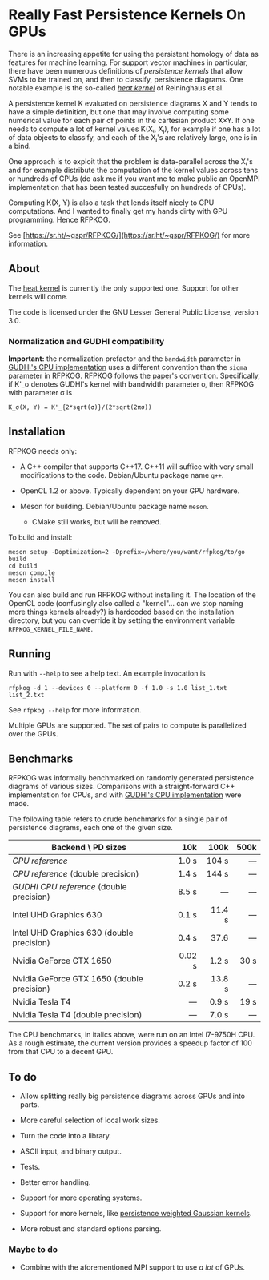 # Really Fast Persistence Kernels On GPUs

There is an increasing appetite for using the persistent homology of
data as features for machine learning. For support vector machines in
particular, there have been numerous definitions of *persistence
kernels* that allow SVMs to be trained on, and then to classify,
persistence diagrams. One notable example is the so-called [*heat
kernel*](https://doi.org/10.1109/CVPR.2015.7299106) of Reininghaus et
al.

A persistence kernel K evaluated on persistence diagrams X and Y tends
to have a simple definition, but one that may involve computing some
numerical value for each pair of points in the cartesian product
X×Y. If one needs to compute a lot of kernel values K(Xᵢ, Xⱼ), for
example if one has a lot of data objects to classify, and each of the
Xⱼ's are relatively large, one is in a bind.

One approach is to exploit that the problem is data-parallel across
the Xᵢ's and for example distribute the computation of the kernel
values across tens or hundreds of CPUs (do ask me if you want me to
make public an OpenMPI implementation that has been tested succesfully
on hundreds of CPUs).

Computing K(X, Y) is also a task that lends itself nicely to GPU
computations. And I wanted to finally get my hands dirty with GPU
programming. Hence RFPKOG.

See [https://sr.ht/~gspr/RFPKOG/](https://sr.ht/~gspr/RFPKOG/) for
more information.

## About

The [heat kernel](https://doi.org/10.1109/CVPR.2015.7299106) is
currently the only supported one. Support for other kernels will come.

The code is licensed under the GNU Lesser General Public License,
version 3.0.

### Normalization and GUDHI compatibility

**Important:** the normalization prefactor and the `bandwidth`
parameter in [GUDHI's CPU
implementation](https://gudhi.inria.fr/python/latest/representations.html#gudhi.representations.kernel_methods.PersistenceScaleSpaceKernel)
uses a different convention than the `sigma` parameter in
RFPKOG. RFPKOG follows the
[paper](https://doi.org/10.1109/CVPR.2015.7299106)'s
convention. Specifically, if K'_σ denotes GUDHI's kernel with
bandwidth parameter σ, then RFPKOG with parameter σ is
```
K_σ(X, Y) = K'_{2*sqrt(σ)}/(2*sqrt(2πσ))
```

## Installation

RFPKOG needs only:

 * A C++ compiler that supports C++17. C++11 will suffice with very
   small modifications to the code. Debian/Ubuntu package name `g++`.
 
 * OpenCL 1.2 or above. Typically dependent on your GPU hardware.
 
 * Meson for building. Debian/Ubuntu package name `meson`.
   - CMake still works, but will be removed.
 

To build and install:

```
meson setup -Doptimization=2 -Dprefix=/where/you/want/rfpkog/to/go build
cd build
meson compile
meson install 
```

You can also build and run RFPKOG without installing it. The location
of the OpenCL code (confusingly also called a "kernel"… can we stop
naming more things kernels already?) is hardcoded based on the
installation directory, but you can override it by setting the
environment variable `RFPKOG_KERNEL_FILE_NAME`.

## Running

Run with `--help` to see a help text. An example invocation is
```
rfpkog -d 1 --devices 0 --platform 0 -f 1.0 -s 1.0 list_1.txt list_2.txt
```

See `rfpkog --help` for more information.

Multiple GPUs are supported. The set of pairs to compute is
parallelized over the GPUs.

## Benchmarks

RFPKOG was informally benchmarked on randomly generated persistence
diagrams of various sizes. Comparisons with a straight-forward C++
implementation for CPUs, and with [GUDHI's CPU
implementation](https://gudhi.inria.fr/python/latest/representations.html#gudhi.representations.kernel_methods.PersistenceScaleSpaceKernel)
were made.

The following table refers to crude benchmarks for a single pair of
persistence diagrams, each one of the given size.

| Backend \\ PD sizes                           | 10k       | 100k      | 500k      |
|-----------------------------------------------|----------:|----------:|----------:|
| *CPU reference*                               | 1.0 s     | 104 s     | —         |
| *CPU reference* (double precision)            | 1.4 s     | 144 s     | —         |
| *GUDHI CPU reference* (double precision)      | 8.5 s     | —         | —         |
| Intel UHD Graphics 630                        | 0.1 s     | 11.4 s    | —         |
| Intel UHD Graphics 630 (double precision)     | 0.4 s     | 37.6      | —         |
| Nvidia GeForce GTX 1650                       | 0.02 s    | 1.2 s     | 30 s      |
| Nvidia GeForce GTX 1650 (double precision)    | 0.2 s     | 13.8 s    | —         |
| Nvidia Tesla T4                               | —         | 0.9 s     | 19 s      |
| Nvidia Tesla T4 (double precision)            | —         | 7.0 s     | —         |

The CPU benchmarks, in italics above, were run on an Intel i7-9750H
CPU. As a rough estimate, the current version provides a speedup
factor of 100 from that CPU to a decent GPU.

## To do

 * Allow splitting really big persistence diagrams across GPUs and
   into parts.
   
 * More careful selection of local work sizes.
   
 * Turn the code into a library.
 
 * ASCII input, and binary output.
 
 * Tests.
 
 * Better error handling.
 
 * Support for more operating systems.

 * Support for more kernels, like [persistence weighted Gaussian
   kernels](http://proceedings.mlr.press/v48/kusano16.html).

 * More robust and standard options parsing.

### Maybe to do

 * Combine with the aforementioned MPI support to use *a lot* of GPUs.


